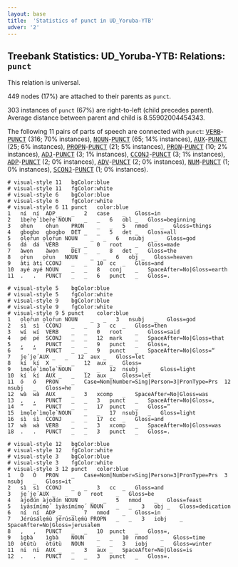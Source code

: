 ```yaml
---
layout: base
title:  'Statistics of punct in UD_Yoruba-YTB'
udver: '2'
---
```


## Treebank Statistics: UD_Yoruba-YTB: Relations: `punct`

This relation is universal.

449 nodes (17%) are attached to their parents as `punct`.

303 instances of `punct` (67%) are right-to-left (child precedes parent).
Average distance between parent and child is 8.55902004454343.

The following 11 pairs of parts of speech are connected with `punct`: <tt><a href="yo_ytb-pos-VERB.html">VERB</a></tt>-<tt><a href="yo_ytb-pos-PUNCT.html">PUNCT</a></tt> (316; 70% instances), <tt><a href="yo_ytb-pos-NOUN.html">NOUN</a></tt>-<tt><a href="yo_ytb-pos-PUNCT.html">PUNCT</a></tt> (65; 14% instances), <tt><a href="yo_ytb-pos-AUX.html">AUX</a></tt>-<tt><a href="yo_ytb-pos-PUNCT.html">PUNCT</a></tt> (25; 6% instances), <tt><a href="yo_ytb-pos-PROPN.html">PROPN</a></tt>-<tt><a href="yo_ytb-pos-PUNCT.html">PUNCT</a></tt> (21; 5% instances), <tt><a href="yo_ytb-pos-PRON.html">PRON</a></tt>-<tt><a href="yo_ytb-pos-PUNCT.html">PUNCT</a></tt> (10; 2% instances), <tt><a href="yo_ytb-pos-ADJ.html">ADJ</a></tt>-<tt><a href="yo_ytb-pos-PUNCT.html">PUNCT</a></tt> (3; 1% instances), <tt><a href="yo_ytb-pos-CCONJ.html">CCONJ</a></tt>-<tt><a href="yo_ytb-pos-PUNCT.html">PUNCT</a></tt> (3; 1% instances), <tt><a href="yo_ytb-pos-ADP.html">ADP</a></tt>-<tt><a href="yo_ytb-pos-PUNCT.html">PUNCT</a></tt> (2; 0% instances), <tt><a href="yo_ytb-pos-ADV.html">ADV</a></tt>-<tt><a href="yo_ytb-pos-PUNCT.html">PUNCT</a></tt> (2; 0% instances), <tt><a href="yo_ytb-pos-NUM.html">NUM</a></tt>-<tt><a href="yo_ytb-pos-PUNCT.html">PUNCT</a></tt> (1; 0% instances), <tt><a href="yo_ytb-pos-SCONJ.html">SCONJ</a></tt>-<tt><a href="yo_ytb-pos-PUNCT.html">PUNCT</a></tt> (1; 0% instances).


~~~ conllu
# visual-style 11	bgColor:blue
# visual-style 11	fgColor:white
# visual-style 6	bgColor:blue
# visual-style 6	fgColor:white
# visual-style 6 11 punct	color:blue
1	ní	ní	ADP	_	_	2	case	_	Gloss=in
2	ìbẹ̀rẹ̀	ìbẹ̀rẹ̀	NOUN	_	_	6	obl	_	Gloss=beginning
3	ohun	ohun	PRON	_	_	5	nmod	_	Gloss=things
4	gbogbo	gbogbo	DET	_	_	5	det	_	Gloss=all
5	ọlọ́run	ọlọ́run	NOUN	_	_	6	nsubj	_	Gloss=god
6	dá	dá	VERB	_	_	0	root	_	Gloss=made
7	àwọn	àwọn	DET	_	_	8	det	_	Gloss=the
8	ọ̀run	ọ̀run	NOUN	_	_	6	obj	_	Gloss=heaven
9	àti	àti	CCONJ	_	_	10	cc	_	Gloss=and
10	ayé	ayé	NOUN	_	_	8	conj	_	SpaceAfter=No|Gloss=earth
11	.	.	PUNCT	_	_	6	punct	_	Gloss=.

~~~


~~~ conllu
# visual-style 5	bgColor:blue
# visual-style 5	fgColor:white
# visual-style 9	bgColor:blue
# visual-style 9	fgColor:white
# visual-style 9 5 punct	color:blue
1	ọlọ́run	ọlọ́run	NOUN	_	_	3	nsubj	_	Gloss=god
2	sì	sì	CCONJ	_	_	3	cc	_	Gloss=then
3	wí	wí	VERB	_	_	0	root	_	Gloss=said
4	pé	pé	SCONJ	_	_	12	mark	_	SpaceAfter=No|Gloss=that
5	,	,	PUNCT	_	_	9	punct	_	Gloss=,
6	“	“	PUNCT	_	_	9	punct	_	SpaceAfter=No|Gloss=“
7	jẹ́	jẹ́	AUX	_	_	12	aux	_	Gloss=let
8	kí	kí	X	_	_	12	aux	_	Gloss=
9	ìmọ́lẹ̀	ìmọ́lẹ̀	NOUN	_	_	12	nsubj	_	Gloss=light
10	kí	kí	AUX	_	_	12	aux	_	Gloss=let
11	ó	ó	PRON	_	Case=Nom|Number=Sing|Person=3|PronType=Prs	12	nsubj	_	Gloss=he
12	wà	wà	AUX	_	_	3	xcomp	_	SpaceAfter=No|Gloss=was
13	,	,	PUNCT	_	_	3	punct	_	SpaceAfter=No|Gloss=,
14	”	”	PUNCT	_	_	17	punct	_	Gloss=”
15	ìmọ́lẹ̀	ìmọ́lẹ̀	NOUN	_	_	17	nsubj	_	Gloss=light
16	sì	sì	CCONJ	_	_	17	cc	_	Gloss=and
17	wà	wà	VERB	_	_	3	xcomp	_	SpaceAfter=No|Gloss=was
18	.	.	PUNCT	_	_	3	punct	_	Gloss=.

~~~


~~~ conllu
# visual-style 12	bgColor:blue
# visual-style 12	fgColor:white
# visual-style 3	bgColor:blue
# visual-style 3	fgColor:white
# visual-style 3 12 punct	color:blue
1	Ó	Ó	PRON	_	Case=Nom|Number=Sing|Person=3|PronType=Prs	3	nsubj	_	Gloss=it
2	sì	sì	CCONJ	_	_	3	cc	_	Gloss=and
3	jẹ́	jẹ́	AUX	_	_	0	root	_	Gloss=be
4	àjọ̀dún	àjọ̀dún	NOUN	_	_	5	nmod	_	Gloss=feast
5	ìyàsímímọ́	ìyàsímímọ́	NOUN	_	_	3	obj	_	Gloss=dedication
6	ní	ní	ADP	_	_	7	nmod	_	Gloss=in
7	Jérúsálẹ́mù	jérúsálẹ́mù	PROPN	_	_	3	iobj	_	SpaceAfter=No|Gloss=jerusalem
8	,	,	PUNCT	_	_	10	punct	_	Gloss=,
9	ìgbà	ìgbà	NOUN	_	_	10	nmod	_	Gloss=time
10	òtútù	òtútù	NOUN	_	_	3	iobj	_	Gloss=winter
11	ni	ni	AUX	_	_	3	aux	_	SpaceAfter=No|Gloss=is
12	.	.	PUNCT	_	_	3	punct	_	Gloss=.

~~~


